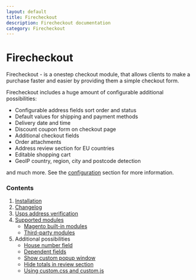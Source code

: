 ```yaml
---
layout: default
title: Firecheckout
description: Firecheckout documentation
category: Firecheckout
---
```


# Firecheckout

Firecheckout - is a onestep checkout module, that allows clients to make a purchase
faster and easier by providing them a simple checkout form.

Firecheckout includes a huge amount of configurable additional possibilities:

 - Configurable address fields sort order and status
 - Default values for shipping and payment methods
 - Delivery date and time
 - Discount coupon form on checkout page
 - Additional checkout fields
 - Order attachments
 - Address review section for EU countries
 - Editable shopping cart
 - GeoIP country, region, city and postcode detection

and much more. See the [configuration](#configuration) section for more information.

### Contents

 1. [Installation](installation/)
 2. [Changelog](changelog/)
 3. [Usps address verification](usps-address-verification/)
 4. [Supported modules](supported-modules/)
    - [Magento built-in modules](supported-modules#magento-built-in-modules)
    - [Third-party modules](supported-modules#third-party-modules)
 5. Additional possibilities
    - [House number field](housenumber/)
    - [Dependent fields](dependent-fields/)
    - [Show custom popup window](popup-window/)
    - [Hide totals in review section](hide-totals-in-review-section/)
    - [Using custom.css and custom.js](using-customcss-and-customjs/)
